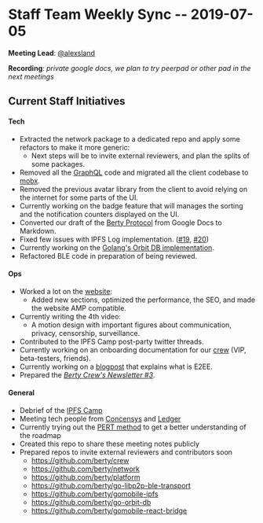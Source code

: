 # Staff Team Weekly Sync -- 2019-07-05

**Meeting Lead**: [@alexsland](https://github.com/alexsland)

**Recording**: _private google docs, we plan to try peerpad or other pad in the next meetings_

## Current Staff Initiatives

#### Tech

* Extracted the network package to a dedicated repo and apply some refactors to make it more generic:
  * Next steps will be to invite external reviewers, and plan the splits of some packages.
* Removed all the [GraphQL](https://graphql.org/) code and migrated all the client codebase to [mobx](https://github.com/mobxjs/mobx).
* Removed the previous avatar library from the client to avoid relying on the internet for some parts of the UI.
* Currently working on the badge feature that will manages the sorting and the notification counters displayed on the UI.
* Converted our draft of the [Berty Protocol](https://github.com/berty/protocol) from Google Docs to Markdown.
* Fixed few issues with IPFS Log implementation. ([#19](https://github.com/berty/go-ipfs-log/pull/19), [#20](https://github.com/berty/go-ipfs-log/pull/20))
* Currently working on the [Golang's Orbit DB implementation](https://github.com/berty/go-orbit-db).
* Refactored BLE code in preparation of being reviewed.

#### Ops

* Worked a lot on the [website](https://berty.tech):
  * Added new sections, optimized the performance, the SEO, and made the website AMP compatible.
* Currently writing the 4th video:
  * A motion design with important figures about communication, privacy, censorship, surveillance.
* Contributed to the IPFS Camp post-party twitter threads.
* Currently working on an onboarding documentation for our [crew](https://github.com/berty/crew) (VIP, beta-testers, friends).
* Currently working on a [blogpost](https://berty.tech/blog) that explains what is E2EE.
* Prepared the [_Berty Crew's Newsletter #3_](https://berty.tech/newsletter).

#### General

* Debrief of the [IPFS Camp](https://camp.ipfs.io/)
* Meeting tech people from [Concensys](https://consensys.net/) and [Ledger](https://www.ledger.com/)
* Currently trying out the [PERT method](https://en.wikipedia.org/wiki/Program_evaluation_and_review_technique) to get a better understanding of the roadmap
* Created this repo to share these meeting notes publicly
* Prepared repos to invite external reviewers and contributors soon
  * https://github.com/berty/crew
  * https://github.com/berty/network
  * https://github.com/berty/platform
  * https://github.com/berty/go-libp2p-ble-transport
  * https://github.com/berty/gomobile-ipfs
  * https://github.com/berty/go-orbit-db
  * https://github.com/berty/gomobile-react-bridge
